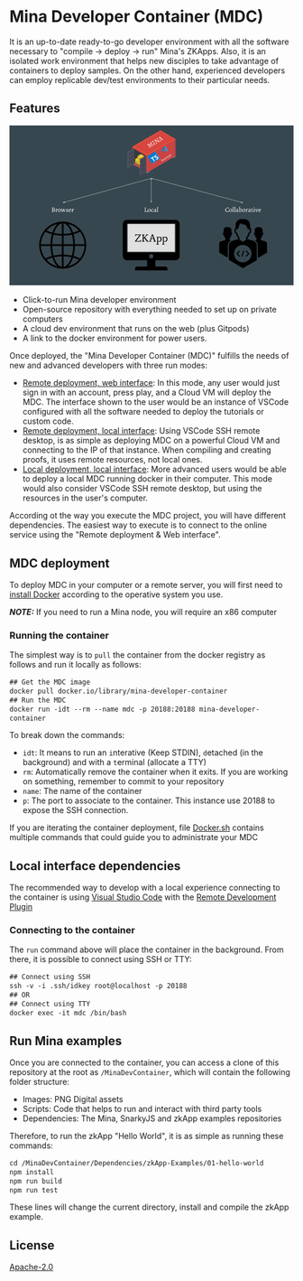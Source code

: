 # Mina Developer Container (MDC)

It is an up-to-date ready-to-go developer environment with all the software necessary to "compile -> deploy -> run" Mina's ZKApps. Also, it is an isolated work environment that helps new disciples to take advantage of containers to deploy samples. On the other hand, experienced developers can employ replicable dev/test environments to their particular needs.

## Features

![MDC Overview](/Images/MinaInsightsContainer.png)

- Click-to-run Mina developer environment
- Open-source repository with everything needed to set up on private computers
- A cloud dev environment that runs on the web (plus Gitpods)
- A link to the docker environment for power users.

Once deployed, the "Mina Developer Container (MDC)" fulfills the needs of new and advanced developers with three run modes:

- [Remote deployment, web interface](/Images/RemoteWeb.png): In this mode, any user would just sign in with an account, press play, and a Cloud VM will deploy the MDC. The interface shown to the user would be an instance of VSCode configured with all the software needed to deploy the tutorials or custom code.
- [Remote deployment, local interface](/Images/RemoteLocal.png): Using VSCode SSH remote desktop, is as simple as deploying MDC on a powerful Cloud VM and connecting to the IP of that instance. When compiling and creating proofs, it uses remote resources, not local ones.
- [Local deployment, local interface](/Images/LocalLocal.png): More advanced users would be able to deploy a local MDC running docker in their computer. This mode would also consider VSCode SSH remote desktop, but using the resources in the user's computer.

According ot the way you execute the MDC project, you will have different dependencies. The easiest way to execute is to connect to the online service using the "Remote deployment & Web interface".

## MDC deployment

To deploy MDC in your computer or a remote server, you will first need to [install Docker](https://docs.docker.com/get-docker/) according to the operative system you use. 

**_NOTE:_** If you need to run a Mina node, you will require an x86 computer

### Running the container

The simplest way is to `pull` the container from the docker registry as follows and run it locally as follows:

```
## Get the MDC image
docker pull docker.io/library/mina-developer-container
## Run the MDC
docker run -idt --rm --name mdc -p 20188:20188 mina-developer-container
```
To break down the commands:
- `idt`: It means to run an `i`nterative (Keep STDIN), `d`etached (in the background) and with a `t`erminal (allocate a TTY)
- `rm`: Automatically remove the container when it exits. If you are working on something, remember to commit to your repository
- `name`: The name of the container
- `p`: The port to associate to the container. This instance use 20188 to expose the SSH connection.

If you are iterating the container deployment, file [Docker.sh](/Scripts/Docker.sh) contains multiple commands that could guide you to administrate your MDC

## Local interface dependencies

The recommended way to develop with a local experience connecting to the container is using [Visual Studio Code](https://code.visualstudio.com/) with the [Remote Development Plugin](https://code.visualstudio.com/docs/remote/ssh)

### Connecting to the container

The `run` command above will place the container in the background. From there, it is possible to connect using SSH or TTY:

```
## Connect using SSH
ssh -v -i .ssh/idkey root@localhost -p 20188
## OR
## Connect using TTY
docker exec -it mdc /bin/bash
```

## Run Mina examples

Once you are connected to the container, you can access a clone of this repository at the root as `/MinaDevContainer`, which will contain the following folder structure:

- Images: PNG Digital assets
- Scripts: Code that helps to run and interact with third party tools 
- Dependencies: The Mina, SnarkyJS and zkApp examples repositories

Therefore, to run the zkApp "Hello World", it is as simple as running these commands:

```
cd /MinaDevContainer/Dependencies/zkApp-Examples/01-hello-world
npm install
npm run build
npm run test
```

These lines will change the current directory, install and compile the zkApp example.

## License
[Apache-2.0](/LICENSE)